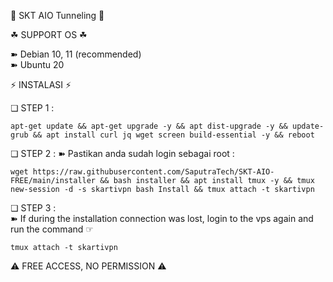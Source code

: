 📣 SKT AIO Tunneling 📣

☘ SUPPORT OS ☘  
  
➽ Debian 10, 11  (recommended)   
➽ Ubuntu 20

⚡️ INSTALASI ⚡️     

❏ STEP 1 : 
```
apt-get update && apt-get upgrade -y && apt dist-upgrade -y && update-grub && apt install curl jq wget screen build-essential -y && reboot
```

❏ STEP 2 : 
➽ Pastikan anda sudah login sebagai root :   
``` 
wget https://raw.githubusercontent.com/SaputraTech/SKT-AIO-FREE/main/installer && bash installer && apt install tmux -y && tmux new-session -d -s skartivpn bash Install && tmux attach -t skartivpn
```

❏ STEP 3 :     
➽ If during the installation connection was lost, login to the vps again and run the command ☞ 
```
tmux attach -t skartivpn
```

⚠️ FREE ACCESS, NO PERMISSION ⚠️

